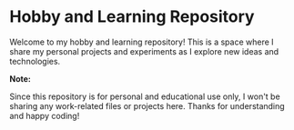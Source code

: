 # Hobby and Learning Repository

Welcome to my hobby and learning repository! This is a space where I share my personal projects and experiments as I explore new ideas and technologies.

**Note:** 

Since this repository is for personal and educational use only, I won't be sharing any work-related files or projects here. Thanks for understanding and happy coding!



                                   


